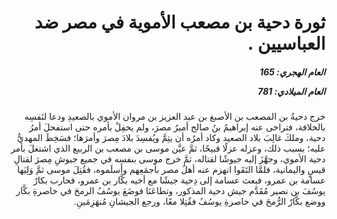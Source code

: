 <h1 dir="rtl">ثورة دحية بن مصعب الأموية في مصر ضد العباسيين .</h1>

<h5 dir="rtl">العام الهجري:  165

العام الميلادي: 781

</h5>

<p dir="rtl">خرج دحيةُ بن المصعب بن الأصبغ بن عبد العزيز بن مروان الأموي بالصعيدِ ودعا لنَفسِه بالخلافة، فتراخى عنه إبراهيمُ بنُ صالح أميرُ مصرَ، ولم يحفِلْ بأمره حتى استفحلَ أمرُ دحية، وملكَ غالِبَ بلاد الصعيد وكاد أمرُه أن يتِمَّ ويُفسِدَ بلادَ مِصرَ وأمرَها؛ فسَخِطَ المهديُّ عليه؛ بسبب ذلك، وعزله عزلًا قبيحًا، ثمَّ عيَّن موسى بن مصعب بن الربيع الذي اشتغلَ بأمر دحية الأموي، وجهَّزَ إليه جيوشًا لقتاله، ثمَّ خرج موسى بنفسِه في جميع جيوشِ مِصرَ لقتالِ قيسٍ واليمانية، فلمَّا التَقَوا انهزم عنه أهلُ مصر بأجمَعِهم وأسلَموه، فقُتِلَ موسى ثمَّ وَلِيَها عسامة بن عمرو، فبعث عسامة إلى دِحية جيشًا مع أخيه بكَّار بن عمرو، فحارب بكارٌ يوسُفَ بن نصير مُقَدَّم جيش دحية المذكور، وتطاعَنَا فوضَعَ يوسُفُ الرمحَ في خاصرةِ بكَّار ووضع بكَّارٌ الرُّمحَ في خاصرةِ يوسُفُ فقُتِلا معًا، ورجع الجيشانِ مُنهَزِمَينِ.</p></br>
